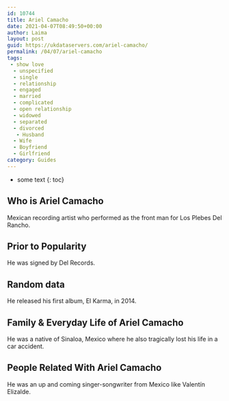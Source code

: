 ```yaml
---
id: 10744
title: Ariel Camacho
date: 2021-04-07T08:49:50+00:00
author: Laima
layout: post
guid: https://ukdataservers.com/ariel-camacho/
permalink: /04/07/ariel-camacho
tags:
 - show love
  - unspecified
  - single
  - relationship
  - engaged
  - married
  - complicated
  - open relationship
  - widowed
  - separated
  - divorced
   - Husband
  - Wife
  - Boyfriend
  - Girlfriend
category: Guides
---
```


* some text
{: toc}


## Who is Ariel Camacho
                  
                  
                  
Mexican recording artist who performed as the front man for Los Plebes Del Rancho. 
                  
              
            
              
            
                
                
                
## Prior to Popularity
                  
                  
                  
He was signed by Del Records. 
                  
              
            
              
            
                
                
                
## Random data
                  
                  
                  
He released his first album, El Karma, in 2014. 
                  
              
            
              
            
                
                
                
## Family & Everyday Life of Ariel Camacho
                  
                  
                  
He was a native of Sinaloa, Mexico where he also tragically lost his life in a car accident. 
                  
              
            
              
            
                
                
                
## People Related With Ariel Camacho
                  
                  
                  
He was an up and coming singer-songwriter from Mexico like Valentín Elizalde. 
                  
              
            
              
            
                
              
            
              
              
            
            
              
            
          
          
          